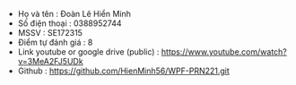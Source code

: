 ﻿+ Họ và tên : Đoàn Lê Hiển Minh
+ Số điện thoại : 0388952744
+ MSSV : SE172315
+ Điểm tự đánh giá : 8
+ Link youtube or google drive (public) : https://www.youtube.com/watch?v=3MeA2FJ5UDk
+ Github : https://github.com/HienMinh56/WPF-PRN221.git